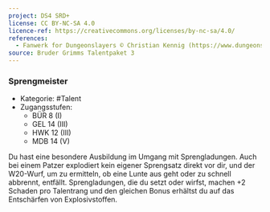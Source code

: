 ```yaml
---
project: DS4 SRD+
license: CC BY-NC-SA 4.0
licence-ref: https://creativecommons.org/licenses/by-nc-sa/4.0/
references: 
  - Fanwerk for Dungeonslayers © Christian Kennig (https://www.dungeonslayers.net/)
source: Bruder Grimms Talentpaket 3
---
```


### Sprengmeister

- Kategorie: #Talent
- Zugangsstufen:
  - BÜR 8 (I)
  - GEL 14 (III)
  - HWK 12 (III)
  - MDB 14 (V)

Du hast eine besondere Ausbildung im Umgang mit Sprengladungen. Auch bei einem Patzer explodiert kein eigener Sprengsatz direkt vor dir, und der W20-Wurf, um zu ermitteln, ob eine Lunte aus geht oder zu schnell abbrennt, entfällt. Sprengladungen, die du setzt oder wirfst, machen +2 Schaden pro Talentrang und den gleichen Bonus erhältst du auf das Entschärfen von Explosivstoffen.

